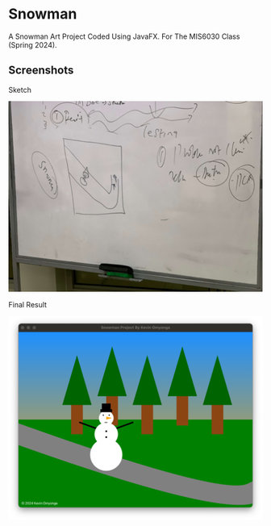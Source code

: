 # Snowman
 A Snowman Art Project Coded Using JavaFX. For The MIS6030 Class (Spring 2024).

 ## Screenshots

 Sketch

 ![alt Screenshot1](https://github.com/kevinomyonga/snowman-javafx/blob/main/screenshots/IMG_1723.jpeg)

 Final Result

 ![alt Screenshot2](https://github.com/kevinomyonga/snowman-javafx/blob/main/screenshots/Screenshot%202024-02-02%20at%2016.44.43.png)
 
 
